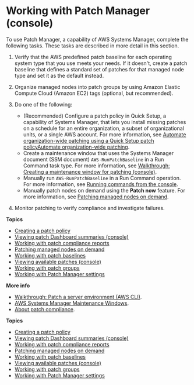 # Working with Patch Manager \(console\)<a name="sysman-patch-working"></a>

To use Patch Manager, a capability of AWS Systems Manager, complete the following tasks\. These tasks are described in more detail in this section\.

1. Verify that the AWS predefined patch baseline for each operating system type that you use meets your needs\. If it doesn't, create a patch baseline that defines a standard set of patches for that managed node type and set it as the default instead\.

1. Organize managed nodes into patch groups by using Amazon Elastic Compute Cloud \(Amazon EC2\) tags \(optional, but recommended\)\.

1. Do one of the following:
   + \(Recommended\) Configure a patch policy in Quick Setup, a capability of Systems Manager, that lets you install missing patches on a schedule for an entire organization, a subset of organizational units, or a single AWS account\. For more information, see [Automate organization\-wide patching using a Quick Setup patch policyAutomate organization\-wide patching](quick-setup-patch-manager.md)\.
   + Create a maintenance window that uses the Systems Manager document \(SSM document\) `AWS-RunPatchBaseline` in a Run Command task type\. For more information, see [Walkthrough: Creating a maintenance window for patching \(console\)](sysman-patch-mw-console.md)\.
   + Manually run `AWS-RunPatchBaseline` in a Run Command operation\. For more information, see [Running commands from the console](running-commands-console.md)\.
   + Manually patch nodes on demand using the **Patch now** feature\. For more information, see [Patching managed nodes on demand](patch-on-demand.md)\.

1. Monitor patching to verify compliance and investigate failures\.

**Topics**
+ [Creating a patch policy](patch-policy-create.md)
+ [Viewing patch Dashboard summaries \(console\)](view-patch-dashboard-summaries.md)
+ [Working with patch compliance reports](patch-compliance-reports.md)
+ [Patching managed nodes on demand](patch-on-demand.md)
+ [Working with patch baselines](patch-baselines.md)
+ [Viewing available patches \(console\)](viewing-available-patches.md)
+ [Working with patch groups](sysman-patch-group-tagging.md)
+ [Working with Patch Manager settings](patch-manager-settings.md)

**More info**  
+ [Walkthrough: Patch a server environment \(AWS CLI\)](sysman-patch-cliwalk.md)\.
+ [AWS Systems Manager Maintenance Windows](systems-manager-maintenance.md)\.
+ [About patch compliance](sysman-compliance-about.md#sysman-compliance-monitor-patch)\.

**Topics**
+ [Creating a patch policy](patch-policy-create.md)
+ [Viewing patch Dashboard summaries \(console\)](view-patch-dashboard-summaries.md)
+ [Working with patch compliance reports](patch-compliance-reports.md)
+ [Patching managed nodes on demand](patch-on-demand.md)
+ [Working with patch baselines](patch-baselines.md)
+ [Viewing available patches \(console\)](viewing-available-patches.md)
+ [Working with patch groups](sysman-patch-group-tagging.md)
+ [Working with Patch Manager settings](patch-manager-settings.md)